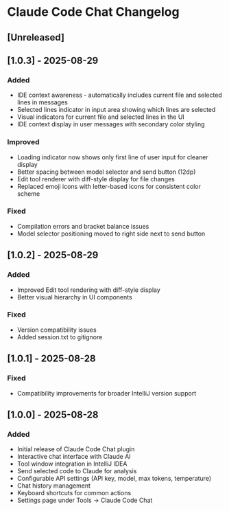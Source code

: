 # Claude Code Chat Changelog

## [Unreleased]

## [1.0.3] - 2025-08-29
### Added
- IDE context awareness - automatically includes current file and selected lines in messages
- Selected lines indicator in input area showing which lines are selected
- Visual indicators for current file and selected lines in the UI
- IDE context display in user messages with secondary color styling

### Improved
- Loading indicator now shows only first line of user input for cleaner display
- Better spacing between model selector and send button (12dp)
- Edit tool renderer with diff-style display for file changes
- Replaced emoji icons with letter-based icons for consistent color scheme

### Fixed
- Compilation errors and bracket balance issues
- Model selector positioning moved to right side next to send button

## [1.0.2] - 2025-08-29
### Added
- Improved Edit tool rendering with diff-style display
- Better visual hierarchy in UI components

### Fixed
- Version compatibility issues
- Added session.txt to gitignore

## [1.0.1] - 2025-08-28
### Fixed
- Compatibility improvements for broader IntelliJ version support

## [1.0.0] - 2025-08-28
### Added
- Initial release of Claude Code Chat plugin
- Interactive chat interface with Claude AI
- Tool window integration in IntelliJ IDEA
- Send selected code to Claude for analysis
- Configurable API settings (API key, model, max tokens, temperature)
- Chat history management
- Keyboard shortcuts for common actions
- Settings page under Tools → Claude Code Chat